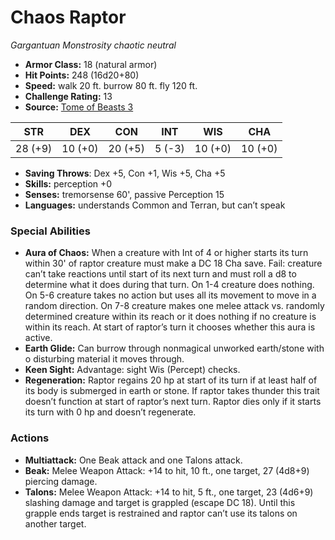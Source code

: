 # Chaos Raptor

*Gargantuan* *Monstrosity* *chaotic neutral*

- **Armor Class:** 18 (natural armor)
- **Hit Points:** 248 (16d20+80)
- **Speed:** walk 20 ft. burrow 80 ft. fly 120 ft.
- **Challenge Rating:** 13
- **Source:** [Tome of Beasts 3](https://koboldpress.com/kpstore/product/tome-of-beasts-2-for-5th-edition/)

| STR | DEX | CON | INT | WIS | CHA |
| --- | --- | --- | --- | --- | --- |
| 28 (+9) | 10 (+0) | 20 (+5) | 5 (-3) | 10 (+0) | 10 (+0) |

- **Saving Throws**: Dex +5, Con +1, Wis +5, Cha +5
- **Skills:** perception +0
- **Senses:** tremorsense 60', passive Perception 15
- **Languages:** understands Common and Terran, but can’t speak
### Special Abilities
- **Aura of Chaos:** When a creature with Int of 4 or higher starts its turn within 30' of raptor creature must make a DC 18 Cha save. Fail: creature can’t take reactions until start of its next turn and must roll a d8 to determine what it does during that turn. On 1-4 creature does nothing. On 5-6 creature takes no action but uses all its movement to move in a random direction. On 7-8 creature makes one melee attack vs. randomly determined creature within its reach or it does nothing if no creature is within its reach. At start of raptor’s turn it chooses whether this aura is active.
- **Earth Glide:** Can burrow through nonmagical unworked earth/stone with o disturbing material it moves through.
- **Keen Sight:** Advantage: sight Wis (Percept) checks.
- **Regeneration:** Raptor regains 20 hp at start of its turn if at least half of its body is submerged in earth or stone. If raptor takes thunder this trait doesn’t function at start of raptor’s next turn. Raptor dies only if it starts its turn with 0 hp and doesn’t regenerate.
### Actions
- **Multiattack:** One Beak attack and one Talons attack.
- **Beak:** Melee Weapon Attack: +14 to hit, 10 ft., one target, 27 (4d8+9) piercing damage.
- **Talons:** Melee Weapon Attack: +14 to hit, 5 ft., one target, 23 (4d6+9) slashing damage and target is grappled (escape DC 18). Until this grapple ends target is restrained and raptor can’t use its talons on another target.
